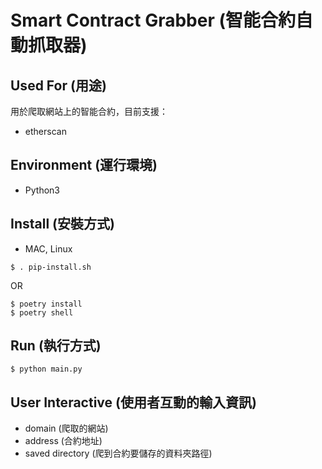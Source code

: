 # Smart Contract Grabber (智能合約自動抓取器)
## Used For (用途)
 用於爬取網站上的智能合約，目前支援：
- etherscan

## Environment (運行環境)
- Python3

## Install (安裝方式)
- MAC, Linux
```console
$ . pip-install.sh
```
OR
```shell
$ poetry install
$ poetry shell
```

## Run (執行方式)
```console
$ python main.py
```

## User Interactive (使用者互動的輸入資訊)
- domain (爬取的網站)
- address (合約地址)
- saved directory (爬到合約要儲存的資料夾路徑)
